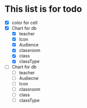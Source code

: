 # This list is for todo

- [x] color for cell
- [x] Chart for db 
  - [x] teacher
  - [x] Icon
  - [x] Audience
  - [x] classroom
  - [x] class
  - [x] classType
- [ ] Chart for db 
  - [ ] teacher
  - [ ] Audiecne
  - [ ] Icon
  - [ ] classroom
  - [ ] class
  - [ ] classType